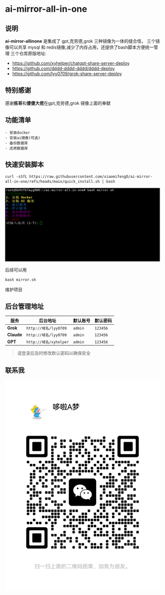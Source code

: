# ai-mirror-all-in-one
## 说明
**ai-mirror-allinone** 是集成了  gpt,克劳德,grok 三种镜像为一体的缝合怪，
三个镜像可以共享 mysql 和 redis镜像,减少了内存占用，还提供了bash脚本方便统一管理
三个仓库原版地址:
- https://github.com/xyhelper/chatgpt-share-server-deploy
- https://github.com/dddd-dddd-dddd/dddd-deploy
- https://github.com/lyy0709/grok-share-server-deploy
## 特别感谢
感谢**栋哥**和**傻傻大佬**在gpt,克劳德,grok 镜像上面的奉献

## 功能清单
    - 安装docker
    - 安装ai镜像(可选)
    - 备份数据库
    - 还原数据库
## 快速安装脚本

```
curl -sSfL https://raw.githubusercontent.com/xiaomifengD/ai-mirror-all-in-one/refs/heads/main/quick_install.sh | bash
```
![使用界面](mirror.png)

后续可以用
```
bash mirror.sh
```
维护项目

## 后台管理地址

| 服务 | 后台地址 | 默认账号 | 默认密码 |
|------|---------|---------|---------|
| **Grok** | `http://域名/lyy0709` | `admin` | `123456` |
| **Claude** | `http://域名/lyy0709` | `admin` | `123456` |
| **GPT** | `http://域名/xyhelper` | `admin` | `123456` |

> 请登录后及时修改默认密码以确保安全

## 联系我
![](https://raw.githubusercontent.com/xiaomifengD/xiaomifengD/refs/heads/main/img/contactme.jpg)